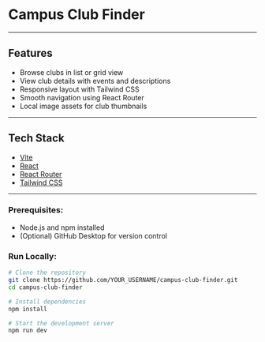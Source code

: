 # Campus Club Finder 
---
## Features
- Browse clubs in list or grid view
- View club details with events and descriptions
- Responsive layout with Tailwind CSS
- Smooth navigation using React Router
- Local image assets for club thumbnails
---
## Tech Stack
- [Vite](https://vitejs.dev/) 
- [React](https://reactjs.org/) 
- [React Router](https://reactrouter.com/) 
- [Tailwind CSS](https://tailwindcss.com/) 
---
### Prerequisites:
- Node.js and npm installed
- (Optional) GitHub Desktop for version control

### Run Locally:
```bash
# Clone the repository
git clone https://github.com/YOUR_USERNAME/campus-club-finder.git
cd campus-club-finder

# Install dependencies
npm install

# Start the development server
npm run dev